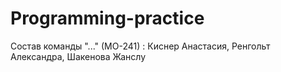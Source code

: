 # Programming-practice
Состав команды "..." (МО-241) :
Киснер Анастасия,
Ренгольт Александра,
Шакенова Жанслу
